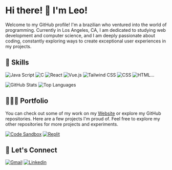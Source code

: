 # Hi there! 👋 I'm Leo!

Welcome to my GitHub profile! I'm a brazilian who ventured into the world of programming. Currently in Los Angeles, CA, I am dedicated to studying web development and computer science, and I am deeply passionate about coding, constantly exploring ways to create exceptional user experiences in my projects.

## 🎯 Skills

![Java Script](https://img.shields.io/badge/JavaScript-323330?style=for-the-badge&logo=javascript&logoColor=F7DF1E) ![C](https://img.shields.io/badge/C-00599C?style=for-the-badge&logo=c&logoColor=white) ![React](https://img.shields.io/badge/React-20232A?style=for-the-badge&logo=react&logoColor=61DAFB) ![Vue.js](https://img.shields.io/badge/Vue.js-35495E?style=for-the-badge&logo=vue.js&logoColor=4FC08D) ![Tailwind CSS](https://img.shields.io/badge/Tailwind_CSS-38B2AC?style=for-the-badge&logo=tailwind-css&logoColor=white) ![CSS](https://img.shields.io/badge/CSS3-1572B6?style=for-the-badge&logo=css3&logoColor=white) ![HTML](https://img.shields.io/badge/HTML5-E34F26?style=for-the-badge&logo=html5&logoColor=white)...

![GitHub Stats](https://github-readme-stats.vercel.app/api?username=le0pin&show_icons=true&theme=dark) ![Top Languages](https://github-readme-stats.vercel.app/api/top-langs/?username=le0pin&layout=compact&theme=dark)

## 👨🏻‍💻 Portfolio

You can check out some of my work on my [Website](https://leopin.vercel.app/) or explore my GitHub repositories. Here are a few projects I'm proud of. Feel free to explore my other repositories for more projects and experiments.

[![Code Sandbox](https://img.shields.io/badge/Codesandbox-000000?style=for-the-badge&logo=CodeSandbox&logoColor=white)](https://codesandbox.io/u/leozl) [![Replit](https://img.shields.io/badge/replit-667881?style=for-the-badge&logo=replit&logoColor=white)](https://replit.com/@leozl)

## 🚀 Let's Connect

[![Gmail](https://img.shields.io/badge/Gmail-D14836?style=for-the-badge&logo=gmail&logoColor=white)](mailto:work.leoaugusto@gmail.com) [![Linkedin](https://img.shields.io/badge/LinkedIn-0077B5?style=for-the-badge&logo=linkedin&logoColor=white)](https://www.linkedin.com/in/le0pin/)
